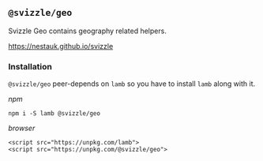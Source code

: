 ## `@svizzle/geo`

Svizzle Geo contains geography related helpers.

https://nestauk.github.io/svizzle

### Installation

`@svizzle/geo` peer-depends on `lamb` so you have to install `lamb` along with it.

*npm*

`npm i -S lamb @svizzle/geo`

*browser*

```
<script src="https://unpkg.com/lamb">
<script src="https://unpkg.com/@svizzle/geo">
```
